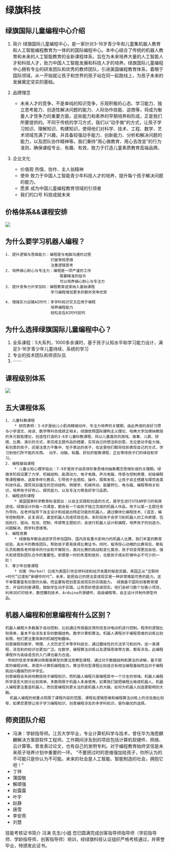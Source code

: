 # 绿旗科技


## 绿旗国际儿童编程中心介绍
1. 简介
	  绿旗国际儿童编程中心，是一家针对3-16岁青少年和儿童集机器人教育和人工智能编程教育为一体的的国际编程中心。本中心结合了传统的机器人教育和未来的人工智能教育的全新课程体系，旨在为未来培养大量的人工智能人才和科技人才，助力中国人工智能发展和科技人才的培养。绿旗国际儿童编程中心拥有专业的研发团队和优秀的教师团队，引进美国编程教育体系，着眼于国际领域，从一开始就让孩子和世界的孩子站在同一起跑线上，为孩子未来的发展奠定坚实的基础。

2. 品牌理念
	* 未来人才的竞争，不是单纯的知识竞争，乐观积极的心态、学习能力、独立思考能力、创造性解决问题的能力、人际协作技能、逆商等，将成为衡量人才竞争力的重要方面，这些能力和素养的早期培养和形成，正是我们所要提供的。不同于传统的学习方式，我们以“动手做”的方式，让孩子学习知识、理解知识、构建知识，使得他们对科学、技术、工程、数学、艺术领域充满了兴趣，并具备较强动手能力、创新能力、分析和解决问题的能力，以及团队协作精神等。我们秉持“用心做教育、用心去改变”的行为准则，确保课程专业、有趣、有效，致力于打造儿童素质教育高端品牌。

3. 企业文化
	* 价值观
		 热情、协作、主人翁精神 
	* 使命
		致力于中国人工智能青少年科技人才的培养，提升每个孩子解决问题的能力。
	* 愿景
		成为中国儿童编程教育领域的引领者
	* 我们的口号
		 科技成就未来 


## 价格体系&&课程安排


![](%E7%BB%BF%E6%97%97%E7%A7%91%E6%8A%80%E5%86%85%E5%AE%B9/%E7%BB%BF%E6%97%97%E7%A7%91%E6%8A%80%E5%86%85%E5%AE%B9/WechatIMG7.jpeg)


## 为什么要学习机器人编程？
	1. 提升逻辑与思维能力：编程是与电脑沟通的过程		
						打破常规思维	
						注重逻辑思考
	2. 培养细心耐心与专注力：编程是一项严谨的工作 
							需要精准的指令 
							可以培养细心耐心与专注力 
	3. 提升竞争力升学加码：编程教育逐渐纳入基础课程 
						学习编程增加更多的额外竞争优势 

	4. 增强实力迎接AI时代：多学科知识交叉应用于编程 
						培养编程能力 
						轻松走在AI时代前列

## 为什么选择绿旗国际儿童编程中心？
1. 全系课程：5大系列，1000多余课时，基于孩子认知水平和学习能力设计，满足3-16岁青少年儿童持续、系统的学习
2. 专业的技术团队和师资队伍
3. ·······


## 课程级别体系
![](%E7%BB%BF%E6%97%97%E7%A7%91%E6%8A%80%E5%86%85%E5%AE%B9/%E7%BB%BF%E6%97%97%E7%A7%91%E6%8A%80%E5%86%85%E5%AE%B9/A1BD0A27-4B3C-49A3-8A02-81779459AD60.png)

## 五大课程体系
	1. 儿童科教课程
		* 研究表明：3-6岁是幼儿小肌肉精细动作、专注力培养的关键期，由此养成的良好习惯与小学语文、阅读、数学等科目成绩正相关。绿旗依照国际建构主义理论、哈佛大学加德纳教授的多元智能理论，创造性打造的3-6岁儿童科教课程，将以儿童喜欢的游戏、故事、儿歌、拼搭、比赛、演示的方式，来完成主题作品的搭建，实现自己的想法和创意。无论是动手能力强、有创意的孩子，还是注意力不集中、怯于表达的孩子，在这里他们都将找到表现自己的方式，学习到他们所不能的东西。 动手、动脑、有趣、好玩的智教课程，正在等待孩子们的体验和学习。
	2. 编程基础课程
		* 儿童认知心理学指出：7-9岁是孩子由具体形象思维向抽象概念思维形成的关键期。绿旗本阶段设置了力学、机械结构、能源动力、电子电路、声光电磁、传感与控制原理、初级编程等课程模块，选取多样化教具，引导孩子去感知、操作，探索发现，让孩子自主搭建与探究各类科技作品，探究背后蕴含的空间结构、物理学、机械传动、能量转化、电与磁、编程等相关知识，培养孩子好奇心、探究能力、以及专注力等良好学习品质。
	3. 编程进阶课程
		* 美国国家科学教育标准提出：以自主实践和创造的方式，是学生进行STEAM学习的有效途径。绿旗设计的每一次课堂，都会有一个由孩子独立完成的机器人作品，孩子以某一主题任务为导向，在老师指导下自主设计和组装出特定功能的机器人，通过模块化编程技术、C语言，编写控制程序，反复调试，直至机器人完成项目任务。本阶段孩子会学习到机器人的工作原理，包括执行、驱动、检测、控制、传感等主题知识，会进行机器人设计和编程，培养孩子的创造力、问题解决、跨学科思维等。
	5. 编程竞赛
		* 绿旗每年都会选拔学员参加国际、国内具有重大影响力的机器人比赛，我们丰富的教育经验，高水平的教练团队，帮助孩子更易获得比赛证书。同时，每场惊心动魄的比赛背后，都有队员和教练老师艰辛的付出和不懈努力，面对比赛的挑战和变化莫测，孩子将变得更加自信、强大和感悟到团队合作的重要性。即便是一时的失意和挫折，也是孩子成长阶梯中必不可少的一阶！
	5. 青少年创客课程
		* 创客（Marker）已成为美国引领全球科技和经济发展的秘密武器，美国正从“互联网+时代”过渡到“新硬件时代”。未来，能把自己的想法变成现实是一种非常难能可贵的能力，这不单需要富有创意的头脑，而且要有把创意变成现实的实践能力。 绿旗基于国际创客教育理念，开设的创客课程，鼓励学生动手实践，让奇思妙想变成现实。他们会研习数个创客小项目，利用3D打印技术、数控雕刻技术、Arduino开源硬件、高级编程等，自主设计并制作原型作品。


## 机器人编程和创意编程有什么区别？
	机器人编程大多数属于自动控制，比如通过传感器反馈的信息对电动机进行控制。程序的逻辑比较简单，基本不会涉及复杂的数据结构、数学计算和算法。机器人课程对于编程思维的训练比较有限，他们更注重简单的机械控制趣味。
 	创意编程将数学、物理、人文历史艺术等学科结合，通过趣味性的方法学习和创作。这一类课程，涉及到的知识也更加广泛。在数学、编程算法训练以及逻辑思维等方面，都有涉及。此编程课程作为高级语言的入门课也最为合适。
	 传统的信息学奥赛训练都是典型的算法竞赛型课程，通过对于数据结构和算法的讲解，基于题库的编程训练，来提升计算机编程能力。算法导向型课程比较适合有相当编程基础而且对于编程挑战兴趣强烈的中学生。
	创意编程会系统地教授孩子编程知识，而机器人编程只是编程其中一个分支的领域。机器人编程所学语言大部分比较简单，多数局限于机器人本身使用。如果我们就把编程比喻成机器人，机器人编程更注重造机器人，而创意编程则更关注的是机器人的大脑，如何为机器人创造更聪明的大脑。
      机器人编程的侧重点局限了课程内容的范围，课程在逻辑思维和编程算法训练上的涉及面比较窄，如果您更想让孩子学习编程知识，创意编程涉及的多学科知识，是你最优的选择。


## 师资团队介绍
* 冯涛：学龄指导师。江苏大学毕业，专业计算机科学与技术，曾任华为海思麒麟解决方案部软件工程师。工作期间涉及到的项目包括计算机软硬件、网络、云计算等。曾发表过论文，也有自己的发明专利。对于编程教育始终坚信是未来孩子培养计划中重要的一环。 “不要把过时的思维强加给孩子，你所认为的不可能只是你认为不可能。未来的社会是人工智能、智能制造的社会，拥抱它吧！”
* 丁祥
* 蒲国敬
* 解顺强
* 赵露露
* 叶宇
* 赵静
* 唐雪
* 李安燕
* 刘慧

技能考核证书简介
冯涛 先生/小姐
您已圆满完成创客指导师指导师（学前指导师、学龄指导师、创客指导师）培训，经绿旗科技认证组织严格考核通过，并荣誉毕业，特颁发此证书。


